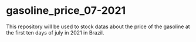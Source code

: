 # gasoline_price_07-2021
This repository will be used to stock datas about the price of the gasoline at the first ten days of july in 2021 in Brazil.
